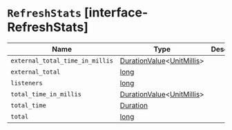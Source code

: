 # `RefreshStats` [interface-RefreshStats]

| Name | Type | Description |
| - | - | - |
| `external_total_time_in_millis` | [DurationValue](./DurationValue.md)<[UnitMillis](./UnitMillis.md)> | &nbsp; |
| `external_total` | [long](./long.md) | &nbsp; |
| `listeners` | [long](./long.md) | &nbsp; |
| `total_time_in_millis` | [DurationValue](./DurationValue.md)<[UnitMillis](./UnitMillis.md)> | &nbsp; |
| `total_time` | [Duration](./Duration.md) | &nbsp; |
| `total` | [long](./long.md) | &nbsp; |
